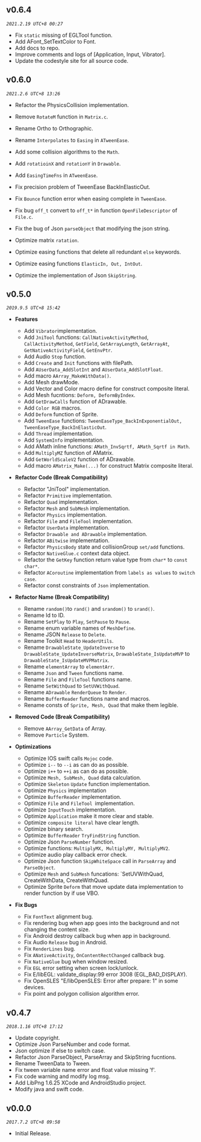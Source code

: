 ## v0.6.4

_`2021.2.19 UTC+8 00:27`_

* Fix `static` missing of EGLTool function.
* Add AFont_SetTextColor to Font.
* Add docs to repo.
* Improve comments and logs of [Application, Input, Vibrator].
* Update the codestyle site for all source code.


## v0.6.0

_`2021.2.6 UTC+8 13:26`_

* Refactor the PhysicsCollision implementation.
* Remove `RotateM` function in `Matrix.c`.

* Rename Ortho to Orthographic.
* Rename `Interpolates` to `Easing` in `ATweenEase`.

* Add some collision algorithms to the `Math`.
* Add `rotatioinX` and `rotationY` in `Drawable`. 
* Add `EasingTimeFns` in `ATweenEase`. 

* Fix precision problem of TweenEase BackInElasticOut.
* Fix `Bounce` function error when easing complete in `TweenEase`.
* Fix bug `off_t` convert to `off_t*` in function `OpenFileDescriptor` of `File.c`.
* Fix the bug of Json `parseObject` that modifying the json string.

* Optimize matrix `ratation`.
* Optimize easing functions that delete all redundant `else` keywords.
* Optimize easing functions `ElasticIn, Out, IntOut`.
* Optimize the implementation of Json `SkipString`.


## v0.5.0
_`2019.9.5 UTC+8 15:42`_

* **Features**

  * Add `Vibrator`implementation.
  * Add `JniTool` functions: `CallNativeActivityMethod`, `CallActivityMethod`, `GetField`, `GetArrayLength`, `GetArrayAt`, `GetNativeActivityField`, `GetEnvPtr`.
  * Add Audio `Stop` function.
  * Add `Create` and `Init` functions with filePath.
  * Add `AUserData_AddSlotInt` and `AUserData_AddSlotFloat`.
  * Add macro `AArray_MakeWithData()`.
  * Add Mesh drawMode.
  * Add Vector and Color macro define for construct composite literal.
  * Add Mesh fucntions: `Deform, DeformByIndex`.
  * Add `GetDrawCalls` function of ADrawable.
  * Add `Color RGB` macros.
  * Add `Deform` function of Sprite.
  * Add `TweenEase` functions: `TweenEaseType_BackInExponentialOut, TweenEaseType_BackInElasticOut`.
  * Add `Thread` implementation.
  * Add `SystemInfo` implementation.
  * Add AMath inline functions: `AMath_InvSqrtf, AMath_Sqrtf in Math`.
  * Add `MultiplyMZ` function of AMatrix.
  * Add `GetWorldScaleV2` function of ADrawable.
  * Add macro `AMatrix_Make(...)` for construct Matrix composite literal.


* **Refactor Code (Break Compatibility)**

  * Refactor "JniTool" implementation.
  * Refactor `Primitive` implementation.
  * Refactor `Quad` implementation.
  * Refactor `Mesh` and `SubMesh` implementation.
  * Refactor `Physics` implementation.
  * Refactor `File` and `FileTool` implementation.
  * Refactor `UserData` implementation.
  * Refactor `Drawable and ADrawable` implementation.
  * Refactor `ABitwise` implementation.
  * Refactor `PhysicsBody` state and collisionGroup `set/add` functions.
  * Refactor `NativeGlue.c` context data object.
  * Refactor the `GetKey` function return value type from `char*` to `const char*`.
  * Refactor `ACoroutine` implementation from `labels as values` to `switch case`.
  * Refactor const constraints of `Json` implementation.


* **Refactor Name (Break Compatibility)**

  * Rename `random()`to `rand()` and `srandom()` to `srand()`.
  * Rename Id to ID.
  * Rename `SetPlay` to `Play`, `SetPause` to `Pause`.
  * Rename enum variable names of `MeshDefine`.
  * Rename JSON `Release` to `Delete`.
  * Rename Toolkit `Head` to `HeaderUtils`.
  * Rename `DrawableState_UpdateInverse` to `DrawableState_UpdateInverseMatrix`, `DrawableState_IsUpdateMVP` to `DrawableState_IsUpdateMVPMatrix`.
  * Rename `elementArray` to `elementArr`.
  * Rename `Json` and `Tween` functions name.
  * Rename `File` and `FileTool` functions name.
  * Rename `SetWithQuad` to `SetUVWithQuad`.
  * Rename `ADrawable` `RenderQueue` to `Render`.
  * Rename `BufferReader` functions name and macros.
  * Rename consts of `Sprite, Mesh, Quad` that make them legible.


* **Removed Code (Break Compatibility)**

  * Remove `AArray_GetData` of Array.
  * Remove `Particle` System.


* **Optimizations**

  * Optimize IOS swift calls `Mojoc` code.
  * Optimize `i--` to `--i` as can do as possible.
  * Optimize `i++` to `++i` as can do as possible.
  * Optimize `Mesh, SubMesh, Quad` data calculation.
  * Optimize `Skeleton` `Update` function implementation.
  * Optimize `Physics` implementation
  * Optimize `BufferReader` implementation.
  * Optimize `File` and `FileTool `implementation.
  * Optimize `InputTouch` implementation.
  * Optimize `Application` make it more clear and stable.
  * Optimize `composite literal` have clear length.
  * Optimize binary search.
  * Optimize `BufferReader` `TryFindString` function.
  * Optimize Json `ParseNumber` function.
  * Optimize functions: `MultiplyMX, MultiplyMY, MultiplyMV2`.
  * Optimize audio play callback error check.
  * Optimize Json function `SkipWhiteSpace` call in `ParseArray` and `ParseObject`.
  * Optimize `Mesh` and `SubMesh` funcations: `SetUVWithQuad, CreateWithData, CreateWithQuad.
  * Optimize Sprite `Deform` that move update data implementation to render function by if use VBO.


* **Fix Bugs**

  * Fix `FontText` alignment bug.
  * Fix rendering bug when app goes into the background and not changing the content size.
  * Fix Android destroy callback bug when app in background.
  * Fix Audio `Release` bug in Android.
  * Fix `RenderLines` bug.
  * Fix `ANativeActivity`, `OnContentRectChanged` callback bug.
  * Fix `NativeGlue` bug when window resized.
  * Fix `EGL` error setting when screen lock/unlock.
  * Fix E/libEGL: validate_display:99 error 3008 (EGL_BAD_DISPLAY).
  * Fix OpenSLES "E/libOpenSLES: Error after prepare: 1" in some devices.
  * Fix point and polygon collision algorithm error.


## v0.4.7
_`2018.1.16 UTC+8 17:12`_

* Update copyright.
* Optimize Json ParseNumber and code format.
* Json optimize if else to switch case.
* Refactor Json ParseObject, ParseArray and SkipString fucntions.
* Rename TweenData to Tween.
* Fix tween variable name error and float value missing 'f'.
* Fix code warning and modify log msg.
* Add LibPng 1.6.25 XCode and AndroidStudio project.
* Modify java and swift code.


## v0.0.0
_`2017.7.2 UTC+8 09:58`_

* Initial Release.
